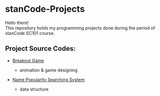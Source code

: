 # stanCode-Projects

Hello there! <br>
This repository holds my programming projects done during the period of stanCode SC101 course.

## Project Source Codes:

* [Breakout Game](https://github.com/tsaokaiting/stanCode-Projects/tree/main/breakout%20game)
  * animation & game designing

* [Name Popularity Searching System](https://github.com/tsaokaiting/stanCode-Projects/tree/main/name_popularity_searching_system)
  * data structure
  
